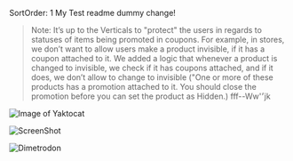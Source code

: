 SortOrder: 1
My Test readme dummy change!


> Note: 
> It’s up to the Verticals to "protect" the users in regards to statuses of items being promoted in coupons. 
> For example, in stores, we don’t want to allow users make a product invisible, if it has a coupon attached to it. We added a logic that whenever a product is changed to invisible, we check if it has coupons attached, and if it does, we don’t allow to change to invisible ("One or more of these products has a promotion attached to it. You should close the promotion before you can set the product as Hidden.)
> fff--Ww'׳jk



![Image of Yaktocat](https://octodex.github.com/images/yaktocat.png)


![ScreenShot](https://s3.amazonaws.com/wixplorer-readme-images/wix-docs-bazel/intellij.png)


![Dimetrodon](https://s3.amazonaws.com/wixplorer-readme-images/wix-docs-bazel/dimetrodon.jpg)



